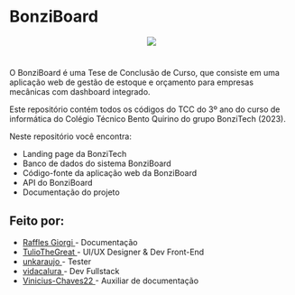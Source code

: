 # BonziBoard

<div align="center">
  <img src="https://github.com/vidacalura/BonziTech-TCC/blob/main/client/public/img/logo-bonziboard.svg">
</div>

#

O BonziBoard é uma Tese de Conclusão de Curso, que consiste em uma aplicação web de gestão 
de estoque e orçamento para empresas mecânicas com dashboard integrado.

Este repositório contém todos os códigos do TCC do 3º ano do curso de informática do
Colégio Técnico Bento Quirino do grupo BonziTech (2023).

Neste repositório você encontra:
* Landing page da BonziTech
* Banco de dados do sistema BonziBoard
* Código-fonte da aplicação web da BonziBoard
* API do BonziBoard
* Documentação do projeto


## Feito por:

* <a href="https://github.com/rafaelnator"> Raffles Giorgi </a> - Documentação
* <a href="https://github.com/TulioTheGreat"> TulioTheGreat </a> - UI/UX Designer & Dev Front-End
* <a href="https://github.com/unknowuser6969"> unkaraujo </a> - Tester
* <a href="https://github.com/vidacalura"> vidacalura </a> - Dev Fullstack
* <a href="https://github.com/Vinicius-Chaves22"> Vinicius-Chaves22 </a> - Auxiliar de documentação
